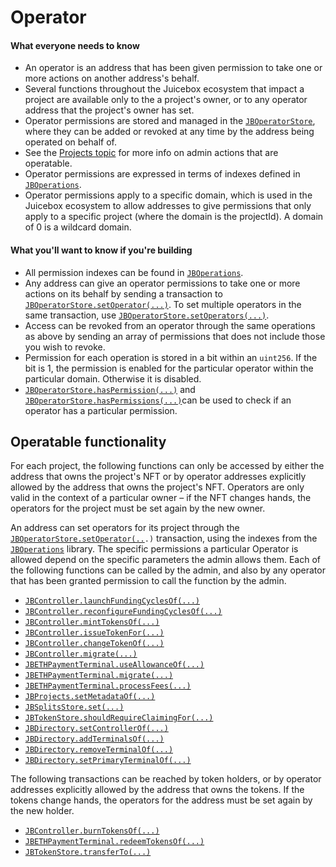 # Operator

#### What everyone needs to know

* An operator is an address that has been given permission to take one or more actions on another address's behalf.
* Several functions throughout the Juicebox ecosystem that impact a project are available only to the a project's owner, or to any operator address that the project's owner has set.
* Operator permissions are stored and managed in the [`JBOperatorStore`](../../api/contracts/jboperatorstore/), where they can be added or revoked at any time by the address being operated on behalf of.
* See the [Projects topic](project.md) for more info on admin actions that are operatable.
* Operator permissions are expressed in terms of indexes defined in [`JBOperations`](../../api/libraries/jboperations.md).
* Operator permissions apply to a specific domain, which is used in the Juicebox ecosystem to allow addresses to give permissions that only apply to a specific project (where the domain is the projectId). A domain of 0 is a wildcard domain.

#### What you'll want to know if you're building

* All permission indexes can be found in [`JBOperations`](../../api/libraries/jboperations.md).
* Any address can give an operator permissions to take one or more actions on its behalf by sending a transaction to [`JBOperatorStore.setOperator(...)`](../../api/contracts/jboperatorstore/events/setoperator.md). To set multiple operators in the same transaction, use [`JBOperatorStore.setOperators(...)`](../../api/contracts/jboperatorstore/write/setoperators.md).
* Access can be revoked from an operator through the same operations as above by sending  an array of permissions that does not include those you wish to revoke.
* Permission for each operation is stored in a bit within an `uint256`. If the bit is 1, the permission is enabled for the particular operator within the particular domain. Otherwise it is disabled.&#x20;
* [`JBOperatorStore.hasPermission(...)`](../../api/contracts/jboperatorstore/read/haspermission.md) and [`JBOperatorStore.hasPermissions(...)`](../../api/contracts/jboperatorstore/read/haspermissions.md)can be used to check if an operator has a particular permission.

## Operatable functionality

For each project, the following functions can only be accessed by either the address that owns the project's NFT or by operator addresses explicitly allowed by the address that owns the project's NFT. Operators are only valid in the context of a particular owner – if the NFT changes hands, the operators for the project must be set again by the new owner.

An address can set operators for its project through the [`JBOperatorStore.setOperator(..`](../../api/contracts/jboperatorstore/write/setoperator.md)`.)` transaction, using the indexes from the [`JBOperations`](../../api/libraries/jboperations.md) library. The specific permissions a particular Operator is allowed depend on the specific parameters the admin allows them. Each of the following functions can be called by the admin, and also by any operator that has been granted permission to call the function by the admin.

* [`JBController.launchFundingCyclesOf(...)`](../../api/contracts/or-controllers/jbcontroller/write/launchfundingcyclesof.md)
* [`JBController.reconfigureFundingCyclesOf(...)`](../../api/contracts/or-controllers/jbcontroller/write/reconfigurefundingcyclesof.md)
* [`JBController.mintTokensOf(...)`](../../api/contracts/or-controllers/jbcontroller/write/minttokensof.md)
* [`JBController.issueTokenFor(...)`](../../api/contracts/or-controllers/jbcontroller/write/issuetokenfor.md)
* [`JBController.changeTokenOf(...)`](../../api/contracts/or-controllers/jbcontroller/write/changetokenof.md)
* [`JBController.migrate(...)`](../../api/contracts/or-payment-terminals/jbethpaymentterminal/write/migrate.md)
* [`JBETHPaymentTerminal.useAllowanceOf(...)`](../../api/contracts/or-payment-terminals/jbethpaymentterminal/write/useallowanceof.md)
* [`JBETHPaymentTerminal.migrate(...)`](../../api/contracts/or-payment-terminals/jbethpaymentterminal/write/migrate.md)
* [`JBETHPaymentTerminal.processFees(...)`](../../api/contracts/or-payment-terminals/jbethpaymentterminal/write/processfees.md)
* [`JBProjects.setMetadataOf(...)`](../../api/contracts/jbprojects/write/setmetadataof.md)
* [`JBSplitsStore.set(...)`](../../api/contracts/jbsplitsstore/write/set.md)
* [`JBTokenStore.shouldRequireClaimingFor(...)`](../../api/contracts/jbtokenstore/write/shouldrequireclaimingfor.md)
* [`JBDirectory.setControllerOf(...)`](../../api/contracts/jbdirectory/write/setcontrollerof.md)
* [`JBDirectory.addTerminalsOf(...)`](../../api/contracts/jbdirectory/write/addterminalsof.md)
* [`JBDirectory.removeTerminalOf(...)`](../../api/contracts/jbdirectory/write/removeterminalof.md)
* [`JBDirectory.setPrimaryTerminalOf(...)`](../../api/contracts/jbdirectory/write/setprimaryterminalof.md)

The following transactions can be reached by token holders, or by operator addresses explicitly allowed by the address that owns the tokens.  If the tokens change hands, the operators for the address must be set again by the new holder.

* [`JBController.burnTokensOf(...)`](../../api/contracts/or-controllers/jbcontroller/write/burntokensof.md)
* [`JBETHPaymentTerminal.redeemTokensOf(...)`](../../api/contracts/or-payment-terminals/jbethpaymentterminal/write/redeemtokensof.md)
* [`JBTokenStore.transferTo(...)`](../../api/contracts/jbtokenstore/write/transferto.md)